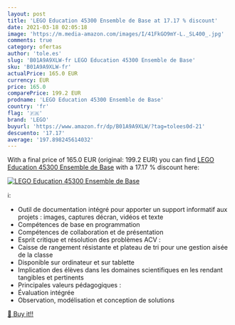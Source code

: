 ```yaml
---
layout: post
title: 'LEGO Education 45300 Ensemble de Base at 17.17 % discount'
date: 2021-03-18 02:05:18
image: 'https://m.media-amazon.com/images/I/41FkGO9mY-L._SL400_.jpg'
comments: true
category: ofertas
author: 'tole.es'
slug: 'B01A9A9XLW-fr LEGO Education 45300 Ensemble de Base'
sku: 'B01A9A9XLW-fr'
actualPrice: 165.0 EUR
currency: EUR
price: 165.0
comparePrice: 199.2 EUR
prodname: 'LEGO Education 45300 Ensemble de Base'
country: 'fr'
flag: '🇫🇷'
brand: 'LEGO'
buyurl: 'https://www.amazon.fr/dp/B01A9A9XLW/?tag=tolees0d-21'
descuento: '17.17'
average: '197.898245614032'
---
```


With a final price of 165.0 EUR (original: 199.2 EUR) you can find [LEGO Education 45300 Ensemble de Base](https://www.amazon.fr/dp/B01A9A9XLW/?tag=tolees0d-21) with a  17.17 % discount here:

[![LEGO Education 45300 Ensemble de Base](https://m.media-amazon.com/images/I/41FkGO9mY-L._SL400_.jpg)](https://www.amazon.fr/dp/B01A9A9XLW/?tag=tolees0d-21)

ℹ️:

- Outil de documentation intégré pour apporter un support informatif aux projets : images, captures décran, vidéos et texte
- Compétences de base en programmation
- Compétences de collaboration et de présentation
- Esprit critique et résolution des problèmes ACV :
- Caisse de rangement résistante et plateau de tri pour une gestion aisée de la classe
- Disponible sur ordinateur et sur tablette
- Implication des élèves dans les domaines scientifiques en les rendant tangibles et pertinents
- Principales valeurs pédagogiques :
- Évaluation intégrée
- Observation, modélisation et conception de solutions

[🛒 Buy it!!](https://www.amazon.fr/dp/B01A9A9XLW/?tag=tolees0d-21)
